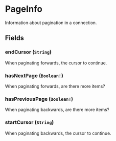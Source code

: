 # PageInfo

Information about pagination in a connection.

## Fields

### endCursor (`String`)
When paginating forwards, the cursor to continue.

### hasNextPage (`Boolean!`)
When paginating forwards, are there more items?

### hasPreviousPage (`Boolean!`)
When paginating backwards, are there more items?

### startCursor (`String`)
When paginating backwards, the cursor to continue.
